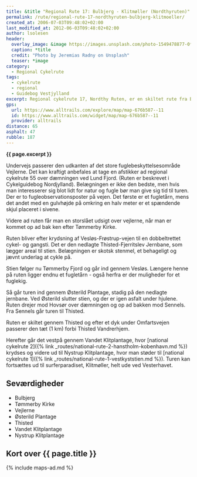 ```yaml
---
title: &title "Regional Rute 17: Bulbjerg - Klitmøller (Nordthyruten)"
permalink: /rute/regional-rute-17-nordthyruten-bulbjerg-klitmoeller/
created_at: 2006-07-03T09:48:02+02:00
last_modified_at: 2012-06-03T09:48:02+02:00
author: lsolesen
header:
  overlay_image: &image https://images.unsplash.com/photo-1549478877-0f4797473546?ixlib=rb-1.2.1&auto=format&fit=crop&w=1651&q=80
  caption: *title
  credit: "Photo by Jeremias Radny on Unsplash"
  teaser: *image
category:
  - Regional Cykelrute
tags:
  - cykelrute
  - regional
  - Guidebog Vestjylland
excerpt: Regional cykelrute 17, Nordthy Ruten, er en skiltet rute fra Bulbjerg på national cykelrute 1 over Thisted til Nystrup Plantage hvor den igen møder national rute 1.
gps:
  url: https://www.alltrails.com/explore/map/map-676b587--11
  id: https://www.alltrails.com/widget/map/map-676b587--11
  provider: alltrails
distance: 65
asphalt: 47
rubble: 187
---
```


**{{ page.excerpt }}**

Undervejs passerer den udkanten af det store fuglebeskyttelsesområde Vejlerne. Det kan kraftigt anbefales at tage en afstikker ad regional cykelrute 55 over dæmningen ved Lund Fjord. (Ruten er beskrevet i Cykelguidebog Nordjylland). Belægningen er ikke den bedste, men hvis man interesserer sig blot lidt for natur og fugle bør man give sig tid til turen. Der er to fugleobservationsposter på vejen. Det første er et fugletårn, mens det andet med en gulvhøjde på omkring en halv meter er et spændende skjul placeret i sivene.

Videre ad ruten får man en storslået udsigt over vejlerne, når man er kommet op ad bak ken efter Tømmerby Kirke.

Ruten bliver efter krydsning af Vesløs-Frøstrup-vejen til en dobbeltrettet cykel- og gangsti. Det er den nedlagte Thisted-Fjerritslev Jernbane, som lægger areal til stien. Belægningen er skotsk stenmel, et behageligt og jævnt underlag at cykle på.

Stien følger nu Tømmerby Fjord og går ind gennem Vesløs. Længere henne på ruten ligger endnu et fugletårn - også herfra er der muligheder for et fuglekig.

Så går turen ind gennem Østerild Plantage, stadig på den nedlagte jernbane. Ved Østerild slutter stien, og der er igen asfalt under hjulene. Ruten drejer mod Hovsør over dæmningen og op ad bakken mod Sennels. Fra Sennels går turen til Thisted.

Ruten er skiltet gennem Thisted og efter et dyk under Omfartsvejen passerer den tæt (1 km) forbi Thisted Vandrerhjem.

Herefter går det vestpå gennem Vandet Klitplantage, hvor [national cykelrute 2]({% link _routes/national-rute-2-hanstholm-kobenhavn.md %}) krydses og videre ud til Nystrup Klitplantage, hvor man støder til [national cykelrute 1]({% link _routes/national-rute-1-vestkyststien.md %}). Turen kan fortsættes ud til surferparadiset, Klitmøller, helt ude ved Vesterhavet.

## Seværdigheder

- Bulbjerg
- Tømmerby Kirke
- Vejlerne
- Østerild Plantage
- Thisted
- Vandet Klitplantage
- Nystrup Klitplantage

## Kort over {{ page.title }}

{% include maps-ad.md %}
